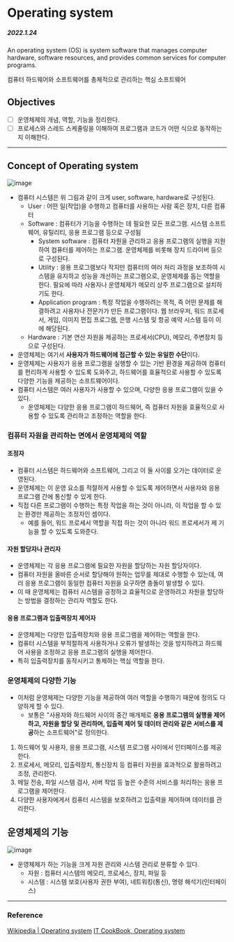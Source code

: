 # Operating system

##### 2022.1.24

An operating system (OS) is system software that manages computer hardware, software resources, and provides common services for computer programs.

컴퓨터 하드웨어와 소프트웨어를 총체적으로 관리하는 핵심 소프트웨어

## Objectives

- [ ] 운영체제의 개념, 역할, 기능을 정리한다.
- [ ] 프로세스와 스레드 스케줄링을 이해하여 프로그램과 코드가 어떤 식으로 동작하는지 이해한다.

---

## Concept of Operating system

![image](https://user-images.githubusercontent.com/85419343/150718889-0d400b62-1ed4-4c15-9dc8-d917601a74d1.png)

- 컴퓨터 시스템은 위 그림과 같이 크게 user, software, hardware로 구성된다.
  - User : 어떤 일(작업)을 수행하고 컴퓨터를 사용하는 사람 혹은 장치, 다른 컴퓨터
  - Software : 컴퓨터가 기능을 수행하는 데 필요한 모든 프로그램. 시스템 소프트웨어, 유틸리티, 응용 프로그램 등으로 구성됨
    - System software : 컴퓨터 자원을 관리하고 응용 프로그램의 실행을 지원하여 컴퓨터를 제어하는 프로그램. 운영체제를 비롯해 장치 드라이버 등으로 구성된다.
    - Utility : 응용 프로그램보다 작지만 컴퓨터의 여러 처리 과정을 보조하여 시스템을 유지하고 성능을 개선하는 프로그램으로, 운영체제를 돕는 역할을 한다. 필요에 따라 사용자나 운영체제가 메모리 상주 프로그램으로 설치하기도 한다.
    - Application program : 특정 작업을 수행하려는 목적, 즉 어떤 문제를 해결하려고 사용자나 전문가가 만든 프로그램이다. 웹 브라우저, 워드 프로세서, 게임, 이미지 편집 프로그램, 은행 시스템 및 항공 예약 시스템 등이 이에 해당된다.
  - Hardware : 기본 연산 자원을 제공하는 프로세서(CPU), 메모리, 주변장치 등으로 구성된다.
- 운영체제는 여기서 **사용자가 하드웨어에 접근할 수 있는 유일한 수단**이다.
- 운영체제는 사용자가 응용 프로그램을 실행할 수 있는 기반 환경을 제공하여 컴퓨터를 편리하게 사용할 수 있도록 도와주고, 하드웨어를 효율적으로 사용할 수 있도록 다양한 기능을 제공하는 소프트웨어이다.
- 컴퓨터 시스템은 여러 사용자가 사용할 수 있으며, 다양한 응용 프로그램이 있을 수 있다.
  - 운영체제는 다양한 응용 프로그램이 하드웨어, 즉 컴퓨터 자원을 효율적으로 사용할 수 있도록 관리하고 조정하는 역할을 한다.

### 컴퓨터 자원을 관리하는 면에서 운영체제의 역할

#### 조정자

- 컴퓨터 시스템은 하드웨어와 소프트웨어, 그리고 이 둘 사이를 오가는 데이터로 운영된다.
- 운영체제는 이 운영 요소를 적절하게 사용할 수 있도록 제어하면서 사용자와 응용 프로그램 간에 통신할 수 있게 한다.
- 직접 다른 프로그램이 수행하는 특정 작업을 하는 것이 아니라, 이 작업을 할 수 있는 환경만 제공하는 조정자인 셈이다.
  - 예를 들어, 워드 프로세서 역할을 직접 하는 것이 아니라 워드 프로세서가 제 기능을 할 수 있도록 도와준다.

#### 자원 할당자나 관리자

- 운영체제는 각 응용 프로그램에 필요한 자원을 할당하는 자원 할당자이다.
- 컴퓨터 자원을 올바른 순서로 할당해야 원하는 업무를 제대로 수행할 수 있는데, 여러 응용 프로그램이 동일한 컴퓨터 자원을 요구하면 충돌이 발생할 수 있다.
- 이 때 운영체제는 컴퓨터 시스템을 공정하고 효율적으로 운영하려고 자원을 할당하는 방법을 결정하는 관리자 역할도 한다.

#### 응용 프로그램과 입출력장치 제어자

- 운영체제는 다양한 입출력장치와 응용 프로그램을 제어하는 역할을 한다.
- 컴퓨터 시스템을 부적절하게 사용하거나 오류가 발생하는 것을 방지하려고 하드웨어 사용을 조정하고 응용 프로그램의 실행을 제어한다.
- 특히 입출력장치를 동작시키고 통제하는 핵심 역할을 한다.

### 운영체제의 다양한 기능

- 이처럼 운영체제는 다양한 기능을 제공하여 여러 역할을 수행하기 때문에 정의도 다양하게 할 수 있다.
  - 보통은 "사용자와 하드웨어 사이의 중간 매개체로 **응용 프로그램의 실행을 제어하고, 자원을 할당 및 관리하며, 입출력 제어 및 데이터 관리와 같은 서비스를 제공**하는 소프트웨어"로 정의한다.

1. 하드웨어 및 사용자, 응용 프로그램, 시스템 프로그램 사이에서 인터페이스를 제공한다.
2. 프로세서, 메모리, 입출력장치, 통신장치 등 컴퓨터 자원을 효과적으로 활용하려고 조정, 관리한다.
3. 메일 전송, 파일 시스템 검사, 서버 작업 등 높은 수준의 서비스를 처리하는 응용 프로그램을 제어한다.
4. 다양한 사용자에게서 컴퓨터 시스템을 보호하려고 입출력을 제어하며 데이터를 관리한다.

## 운영체제의 기능

![image](https://user-images.githubusercontent.com/85419343/150721063-3adf958c-dc56-4578-8b7f-429af1a7e9e3.png)

- 운영체제가 하는 기능을 크게 자원 관리와 시스템 관리로 분류할 수 있다.
  - 자원 : 컴퓨터 시스템의 메모리, 프로세스, 장치, 파일 등
  - 시스템 : 시스템 보호(사용자 권한 부여), 네트워킹(통신), 명령 해석기(인터페이스)

---

### Reference

[Wikipedia | Operating system](https://en.wikipedia.org/wiki/Operating_system)
[IT CookBook, Operating system](https://www.hanbit.co.kr/store/books/look.php?p_code=B3239422381)
